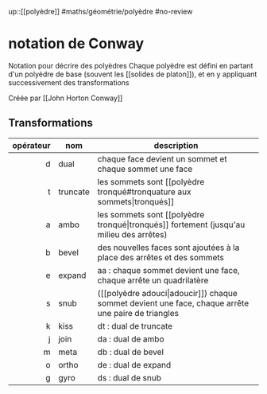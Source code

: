 up::[[polyèdre]]
#maths/géométrie/polyèdre #no-review 
# notation de Conway
Notation pour décrire des polyèdres
Chaque polyèdre est défini en partant d'un polyèdre de base (souvent les [[solides de platon]]), et en y appliquant successivement des transformations

Créée par [[John Horton Conway]]

## Transformations

| opérateur | nom      | description                                                                                         |
| ---------:| -------- | --------------------------------------------------------------------------------------------------- |
|         d | dual     | chaque face devient un sommet et chaque sommet une face                                             |
|         t | truncate | les sommets sont [[polyèdre tronqué#tronquature aux sommets\|tronqués]]                             |
|         a | ambo     | les sommets sont [[polyèdre tronqué\|tronqués]] fortement (jusqu'au milieu des arrêtes)             |
|         b | bevel    | des nouvelles faces sont ajoutées à la place des arrêtes et des sommets                             |
|         e | expand   | aa : chaque sommet devient une face, chaque arrête un quadrilatère                                  |
|         s | snub     | ([[polyèdre adouci\|adoucir]]) chaque sommet devient une face, chaque arrête une paire de triangles |
|         k | kiss     | dt : dual de truncate                                                                               |
|         j | join     | da : dual de ambo                                                                                   |
|         m | meta     | db : dual de bevel                                                                                  |
|         o | ortho    | de : dual de expand                                                                                 |
|         g | gyro     | ds : dual de snub                                                                                   |
